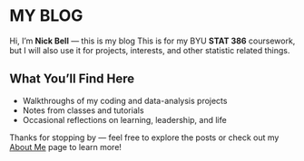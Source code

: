 # MY BLOG

Hi, I’m **Nick Bell** — this is my blog 
This is for my BYU **STAT 386** coursework, but I will also use it for projects, interests, and other statistic related things.

## What You’ll Find Here
- Walkthroughs of my coding and data-analysis projects  
- Notes from classes and tutorials  
- Occasional reflections on learning, leadership, and life

Thanks for stopping by — feel free to explore the posts or check out my [About Me](about.qmd) page to learn more!
